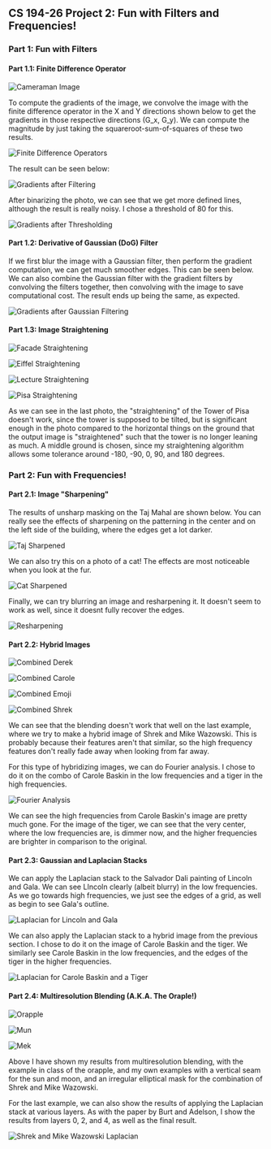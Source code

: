 ## CS 194-26 Project 2: Fun with Filters and Frequencies!

### Part 1: Fun with Filters
#### Part 1.1: Finite Difference Operator
![Cameraman Image](website_images/cameraman.png)

To compute the gradients of the image, we convolve the image with the finite difference operator in the X and Y directions shown below to get the gradients in those respective directions (G_x, G_y). We can compute the magnitude by just taking the squareroot-sum-of-squares of these two results. 

![Finite Difference Operators](website_images/filters.jpg)

The result can be seen below:

![Gradients after Filtering](website_images/cameraman_grad.png)

After binarizing the photo, we can see that we get more defined lines, although the result is really noisy. I chose a threshold of 80 for this.

![Gradients after Thresholding](website_images/cameraman_thresh.png)

#### Part 1.2: Derivative of Gaussian (DoG) Filter
If we first blur the image with a Gaussian filter, then perform the gradient computation, we can get much smoother edges. This can be seen below. We can also combine the Gaussian filter with the gradient filters by convolving the filters together, then convolving with the image to save computational cost. The result ends up being the same, as expected.

![Gradients after Gaussian Filtering](website_images/cameraman_dog.png)

#### Part 1.3: Image Straightening

![Facade Straightening](website_images/facade.png)

![Eiffel Straightening](website_images/eiffel.png)

![Lecture Straightening](website_images/lecture.png)

![Pisa Straightening](website_images/pisa.png)

As we can see in the last photo, the "straightening" of the Tower of Pisa doesn't work, since the tower is supposed to be tilted, but is significant enough in the photo compared to the horizontal things on the ground that the output image is "straightened" such that the tower is no longer leaning as much. A middle ground is chosen, since my straightening algorithm allows some tolerance around -180, -90, 0, 90, and 180 degrees.

### Part 2: Fun with Frequencies!
#### Part 2.1: Image "Sharpening"

The results of unsharp masking on the Taj Mahal are shown below. You can really see the effects of sharpening on the patterning in the center and on the left side of the building, where the edges get a lot darker.

![Taj Sharpened](website_images/taj.png)

We can also try this on a photo of a cat! The effects are most noticeable when you look at the fur.

![Cat Sharpened](website_images/cat.png)

Finally, we can try blurring an image and resharpening it. It doesn't seem to work as well, since it doesnt fully recover the edges.

![Resharpening](website_images/resharp.png)

#### Part 2.2: Hybrid Images

![Combined Derek](website_images/derek.png)

![Combined Carole](website_images/carole.png)

![Combined Emoji](website_images/emoji.png)

![Combined Shrek](website_images/shrek.png)

We can see that the blending doesn't work that well on the last example, where we try to make a hybrid image of Shrek and Mike Wazowski. This is probably because their features aren't that similar, so the high frequency features don't really fade away when looking from far away. 

For this type of hybridizing images, we can do Fourier analysis. I chose to do it on the combo of Carole Baskin in the low frequencies and a tiger in the high frequencies.

![Fourier Analysis](website_images/fft.png)

We can see the high frequencies from Carole Baskin's image are pretty much gone. For the image of the tiger, we can see that the very center, where the low frequencies are, is dimmer now, and the higher frequencies are brighter in comparison to the original.

#### Part 2.3: Gaussian and Laplacian Stacks

We can apply the Laplacian stack to the Salvador Dali painting of Lincoln and Gala. We can see LIncoln clearly (albeit blurry) in the low frequencies. As we go towards high frequencies, we just see the edges of a grid, as well as begin to see Gala's outline.

![Laplacian for Lincoln and Gala](website_images/lincoln.png)

We can also apply the Laplacian stack to a hybrid image from the previous section. I chose to do it on the image of Carole Baskin and the tiger. We similarly see Carole Baskin in the low frequencies, and the edges of the tiger in the higher frequencies.

![Laplacian for Carole Baskin and a Tiger](website_images/carole_laplacian.png)

#### Part 2.4: Multiresolution Blending (A.K.A. The Oraple!)

![Orapple](website_images/orapple.png)

![Mun](website_images/mun.png)

![Mek](website_images/mek.png)

Above I have shown my results from multiresolution blending, with the example in class of the orapple, and my own examples with a vertical seam for the sun and moon, and an irregular elliptical mask for the combination of Shrek and Mike Wazowski.

For the last example, we can also show the results of applying the Laplacian stack at various layers. As with the paper by Burt and Adelson, I show the results from layers 0, 2, and 4, as well as the final result.

![Shrek and Mike Wazowski Laplacian](website_images/shrek_laplacian.png)
